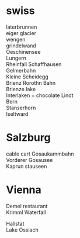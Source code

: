 # swiss  
laterbrunnen  
eiger glacier  
wengen  
grindelwand  
Oeschinensee  
Lungern  
Rheinfall Schaffhausen  
Gelmerbahn  
Kleine Scheidegg  
Brienz Rorothn Bahn  
Brienze lake  
Interlaken + chocolate Lindt  
Bern  
Stanserhorn  
Iseltward  

# Salzburg  
cable cart Gosaukammbahn   
Vorderer Gosausee  
Kaprun stauseen  

# Vienna  
Demel restaurant  
Krimml Waterfall  

Hallstat  
Lake Ossiach  
